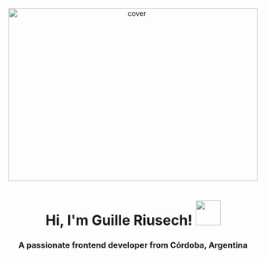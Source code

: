 <div align="center">
<img width="100%" height = "350px" src="https://i.ibb.co/hLfWrtK/Banner.png" alt="cover" />
</div>
<h1 align="center">Hi, I'm Guille Riusech! <img src="https://media.giphy.com/media/jiqyXvkHQzEBy/giphy.gif" width="50"></h1>
<h3 align="center">A passionate frontend developer from Córdoba, Argentina</h3>
